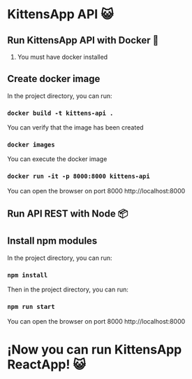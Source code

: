 # KittensApp API :smiley_cat:

## Run KittensApp API with Docker :whale:

1) You must have docker installed

## Create docker image

In the project directory, you can run:

### `docker build -t kittens-api .`

You can verify that the image has been created

### `docker images`

You can execute the docker image

### `docker run -it -p 8000:8000 kittens-api`

You can open the browser on port 8000
http://localhost:8000


## Run API REST with Node :package:

## Install npm modules

In the project directory, you can run:

### `npm install`

Then in the project directory, you can run:

### `npm run start`

You can open the browser on port 8000
http://localhost:8000



# ¡Now you can run KittensApp ReactApp! :smiley_cat:


